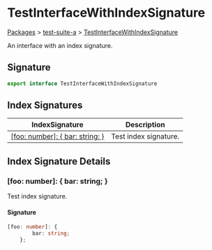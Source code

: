 # TestInterfaceWithIndexSignature

[Packages](/) > [test-suite-a](/test-suite-a/) > [TestInterfaceWithIndexSignature](/test-suite-a/testinterfacewithindexsignature-interface)

An interface with an index signature.

<a id="testinterfacewithindexsignature-signature"></a>

## Signature

```typescript
export interface TestInterfaceWithIndexSignature
```

## Index Signatures

| IndexSignature | Description |
| - | - |
| [\[foo: number\]: { bar: string; }](/test-suite-a/testinterfacewithindexsignature-interface#_indexer_-indexsignature) | Test index signature. |

## Index Signature Details

<a id="_indexer_-indexsignature"></a>

### \[foo: number]: { bar: string; }

Test index signature.

<a id="_indexer_-signature"></a>

#### Signature

```typescript
[foo: number]: {
        bar: string;
    };
```

